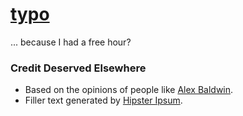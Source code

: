 [typo](https://piperchester.github.io/typo)
====
... because I had a free hour?

### Credit Deserved Elsewhere
* Based on the opinions of people like [Alex Baldwin](http://alexbaldwin.com/all-the-fonts-youll-ever-need/).
* Filler text generated by [Hipster Ipsum](http://hipsum.co/).
